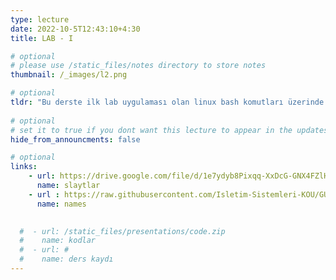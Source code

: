 ```yaml
---
type: lecture
date: 2022-10-5T12:43:10+4:30 
title: LAB - I

# optional
# please use /static_files/notes directory to store notes
thumbnail: /_images/l2.png

# optional
tldr: "Bu derste ilk lab uygulaması olan linux bash komutları üzerinde çalışılacaktır."
  
# optional
# set it to true if you dont want this lecture to appear in the updates section
hide_from_announcments: false

# optional
links:
    - url: https://drive.google.com/file/d/1e7ydyb8Pixqq-XxDcG-GNX4FZlHPOsng/view?usp=sharing
      name: slaytlar
    - url : https://raw.githubusercontent.com/Isletim-Sistemleri-KOU/GUZ2022/main/labs/names
      name: names
    

  #  - url: /static_files/presentations/code.zip
  #    name: kodlar
  #  - url: #
  #    name: ders kaydı
---
```

<!-- Other additional contents using markdown -->
<!--
**Suggested Readings:**
- [Readings 1](http://example.com)
- [Readings 2](http://example.com)
-->
